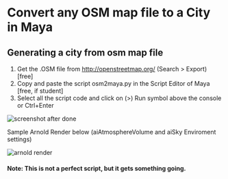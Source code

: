 # Convert any OSM map file to a City in Maya 

## Generating a city from osm map file

1. Get the .OSM file from http://openstreetmap.org/ (Search > Export) [free]
2. Copy and paste the script osm2maya.py in the Script Editor of Maya [free, if student]
3. Select all the script code and click on (>) Run symbol above the console or Ctrl+Enter 

![screenshot after done](https://raw.githubusercontent.com/mkagenius/osm2maya/master/osm2maya.png)

Sample Arnold Render below (aiAtmosphereVolume and aiSky Enviroment settings)

![arnold render](https://raw.githubusercontent.com/mkagenius/osm2maya/master/city_bangalore.jpg)

#### Note: This is not a perfect script, but it gets something going.


